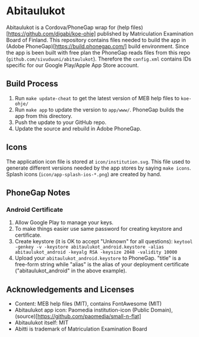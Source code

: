 # Abitaulukot

Abitaulukot is a Cordova/PhoneGap wrap for (help files)[https://github.com/digabi/koe-ohje] published by Matriculation Examination Board of Finland. This repository contains files needed to build the app in (Adobe PhoneGap)[https://build.phonegap.com/] build environment. Since the app is been built with free plan the PhoneGap reads files from this repo (`github.com/sivuduuni/abitaulukot`). Therefore the `config.xml` contains IDs specific for our Google Play/Apple App Store account.

## Build Process

 1. Run `make update-cheat` to get the latest version of MEB help files to `koe-ohje/`
 1. Run `make app` to update the version to `app/www/`. PhoneGap builds the app from this directory.
 1. Push the update to your GitHub repo.
 1. Update the source and rebuild in Adobe PhoneGap.

## Icons

The application icon file is stored at `icon/institution.svg`. This file used to generate different versions needed by the app stores by saying
`make icons`. Splash icons (`icon/app-splash-ios-*.png`) are created by hand.

## PhoneGap Notes

### Android Certificate

 1. Allow Google Play to manage your keys.
 1. To make things easier use same password for creating keystore and certificate.
 1. Create keystore (it is OK to accept "Unknown" for all questions):
    `keytool -genkey -v -keystore abitaulukot_android.keystore -alias abitaulukot_android -keyalg RSA -keysize 2048 -validity 10000`
 1. Upload your `abitaulukot_android.keystore` to PhoneGap. "title" is a free-form string while "alias" is the alias of your
    deployment certificate ("abitaulukot_android" in the above example).

## Acknowledgements and Licenses

 * Content: MEB help files (MIT), contains FontAwesome (MIT)
 * Abitaulukot app icon: Paomedia institution-icon (Public Domain), (source)[https://github.com/paomedia/small-n-flat]
 * Abitaulukot itself: MIT
 * Abitti is trademark of Matriculation Examination Board
